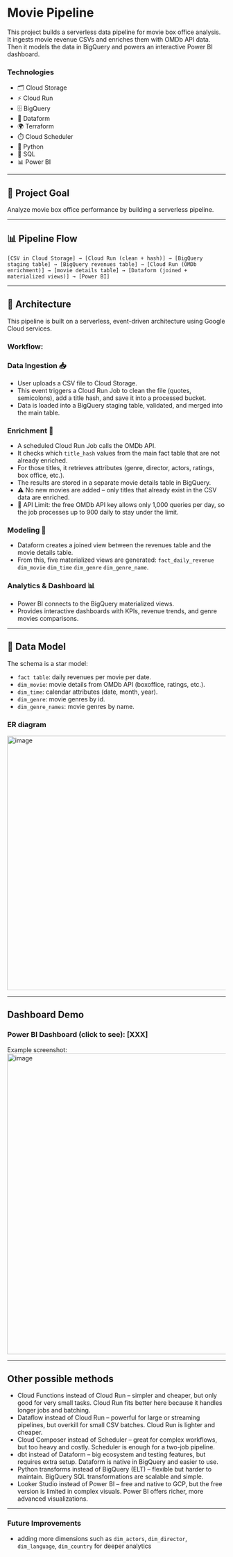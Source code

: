 # Movie Pipeline

This project builds a serverless data pipeline for movie box office analysis. It ingests movie revenue CSVs and enriches them with OMDb API data. Then it models the data in BigQuery and powers an interactive Power BI dashboard.

### Technologies
- 🗂️ Cloud Storage
- ⚡ Cloud Run
- 🗄️ BigQuery
- 🧩 Dataform
- 🌍 Terraform
- ⏱️ Cloud Scheduler
- 🐍 Python
- 💾 SQL
- 📊 Power BI

----------
## 🎯 Project Goal
Analyze movie box office performance by building a serverless pipeline.

----------

## 📊 Pipeline Flow
```[CSV in Cloud Storage] → [Cloud Run (clean + hash)] → [BigQuery staging table] → [BigQuery revenues table] → [Cloud Run (OMDb enrichment)] → [movie details table] → [Dataform (joined + materialized views)] → [Power BI]```

----------

## 📐 Architecture
This pipeline is built on a serverless, event-driven architecture using Google Cloud services.

### Workflow:

### Data Ingestion 📥
- User uploads a CSV file to Cloud Storage.
- This event triggers a Cloud Run Job to clean the file (quotes, semicolons), add a title hash, and save it into a processed bucket.
- Data is loaded into a BigQuery staging table, validated, and merged into the main table.

### Enrichment 🔑
- A scheduled Cloud Run Job calls the OMDb API.
- It checks which ```title_hash``` values from the main fact table that are not already enriched.
- For those titles, it retrieves attributes (genre, director, actors, ratings, box office, etc.).
- The results are stored in a separate movie details table in BigQuery.
- ⚠️ No new movies are added – only titles that already exist in the CSV data are enriched.
- 🔄 API Limit: the free OMDb API key allows only 1,000 queries per day, so the job processes up to 900 daily to stay under the limit.

### Modeling 🧩
- Dataform creates a joined view between the revenues table and the movie details table.
- From this, five materialized views are generated:
```fact_daily_revenue```
```dim_movie```
```dim_time```
```dim_genre```
```dim_genre_name```.

### Analytics & Dashboard 📊
- Power BI connects to the BigQuery materialized views.
- Provides interactive dashboards with KPIs, revenue trends, and genre movies comparisons.

--------

## 🧩 Data Model
The schema is a star model:
- ```fact table```: daily revenues per movie per date.
- ```dim_movie```: movie details from OMDb API (boxoffice, ratings, etc.).
- ```dim_time```: calendar attributes (date, month, year).
- ```dim_genre```: movie genres by id.
- ```dim_genre_names```: movie genres by name.

### ER diagram
<img width="1513" height="586" alt="image" src="https://github.com/user-attachments/assets/e96586f4-9eb4-4664-8d63-f8c7ac211999" />


--------

## Dashboard Demo
### Power BI Dashboard (click to see): [XXX]
Example screenshot:
<img width="1221" height="693" alt="image" src="https://github.com/user-attachments/assets/323ea341-0920-41f0-a2de-2322aecab541" />

-------

## Other possible methods
- Cloud Functions instead of Cloud Run – simpler and cheaper, but only good for very small tasks. Cloud Run fits better here because it handles longer jobs and batching.
- Dataflow instead of Cloud Run – powerful for large or streaming pipelines, but overkill for small CSV batches. Cloud Run is lighter and cheaper.
- Cloud Composer instead of Scheduler – great for complex workflows, but too heavy and costly. Scheduler is enough for a two-job pipeline.
- dbt instead of Dataform – big ecosystem and testing features, but requires extra setup. Dataform is native in BigQuery and easier to use.
- Python transforms instead of BigQuery (ELT) – flexible but harder to maintain. BigQuery SQL transformations are scalable and simple.
- Looker Studio instead of Power BI – free and native to GCP, but the free version is limited in complex visuals. Power BI offers richer, more advanced visualizations.

---------

### Future Improvements
- adding more dimensions such as ```dim_actors```, ```dim_director```, ```dim_language```, ```dim_country``` for deeper analytics



